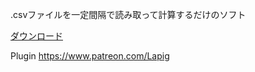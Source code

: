 
.csvファイルを一定間隔で読み取って計算するだけのソフト

 [ダウンロード](https://github.com/Remon-7L/N-OverParse/releases)

Plugin
https://www.patreon.com/Lapig
